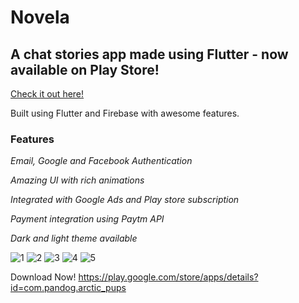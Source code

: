 # Novela
## A chat stories app made using Flutter - now available on Play Store!

[Check it out here!](https://play.google.com/store/apps/details?id=com.pandog.arctic_pups)

Built using Flutter and Firebase with awesome features.

### Features

*Email, Google and Facebook Authentication*

*Amazing UI with rich animations*

*Integrated with Google Ads and Play store subscription*

*Payment integration using Paytm API*

*Dark and light theme available*

![1](https://play-lh.googleusercontent.com/DR-6tEIDUa3G5aLwdMusWbtPOUKWWS1tKCiY0bHqzFOvGlVEg6BLial_Sw-pgmd0YEAq=w1366-h608-rw) ![2](https://play-lh.googleusercontent.com/YfhPResyvLQEiqVzc7FB6U3Jr0D8JEDaNCTtNLr_oFKBo2NewnEPNTV-KbIfCOr9kg=w1366-h608-rw) ![3](https://play-lh.googleusercontent.com/ISE6cN49THM3rtkS6IrqebOhkETOxSegvQX7QTHn8JFVF_UlpDgNmgAR_VNzzS8CMoiP=w1366-h608-rw) ![4](https://play-lh.googleusercontent.com/ye6SuPq0tnWuHdNhOj-NM3dcB7AGucKJBLQjcvXAlAR4tRdO_E8Rn_vc-flf1pvsg0I=w1366-h608-rw) ![5](https://play-lh.googleusercontent.com/ryT588-UMzZnDTWeUz31034IlFi5hCcs9lINJyfFR1wkiWlj11TD_GUv-obvTeM863k=w1366-h608-rw)



Download Now! https://play.google.com/store/apps/details?id=com.pandog.arctic_pups
